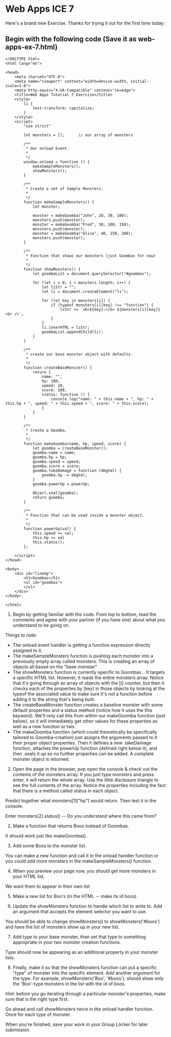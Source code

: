 # Web Apps ICE 7

Here's a brand new Exercise.  Thanks for trying it out for the first time today:

## Begin with the following code (Save it as web-apps-ex-7.html)
```
<!DOCTYPE html>
<html lang="en">

<head>
    <meta charset="UTF-8">
    <meta name="viewport" content="width=device-width, initial-scale=1.0">
    <meta http-equiv="X-UA-Compatible" content="ie=edge">
    <title>Web Apps Tutorial 7 Exercise</title>
    <style>
        li {
            text-transform: capitalize;
        }
    </style>
    <script>
        "use strict"

        let monsters = [];      // our array of monsters

        /**
         * Our onload Event.
         * 
         */
        window.onload = function () {
            makeSampleMonsters();
            showMonsters();
        }

        /**
         * Create a set of Sample Monsters.
         * 
         */
        function makeSampleMonsters() {
            let monster;

            monster = makeGoomba("John", 20, 30, 100);
            monsters.push(monster);
            monster = makeGoomba("Fred", 30, 100, 150);
            monsters.push(monster);
            monster = makeGoomba("Alice", 40, 150, 200);
            monsters.push(monster);
        }

        /**
         * Function that shows our monsters (just Goombas for now)
         * 
         */
        function showMonsters() {
            let goombaList = document.querySelector("#goombas");

            for (let i = 0; i < monsters.length; i++) {
                let liStr = "";
                let li = document.createElement("li");

                for (let key in monsters[i]) {
                    if (typeof monsters[i][key] !== "function") {
                        liStr += `<b>${key}:</b> ${monsters[i][key]}<br />`;
                    }
                }
                li.innerHTML = liStr;
                goombaList.appendChild(li);
            }
        }

        /**
         * create our base monster object with defaults.
         * 
         */
        function createBaseMonster() {
            return {
                name: "",
                hp: 100,
                speed: 10,
                score: 100,
                status: function () {
                    console.log("name: " + this.name + ", hp: " + this.hp + ", speed: " + this.speed + ", score: " + this.score);
                }
            }
        }

        /**
         * Create a Goomba.
         * 
         */
        function makeGoomba(name, hp, speed, score) {
            let goomba = createBaseMonster();
            goomba.name = name;
            goomba.hp = hp;
            goomba.speed = speed;
            goomba.score = score;
            goomba.takeDamage = function (dmgVal) {
                goomba.hp -= dmgVal;
            }
            goomba.powerUp = powerUp;

            Object.seal(goomba);
            return goomba;
        }

        /**
         * Function that can be used inside a monster object.
         * 
         */
        function powerUp(val) {
            this.speed += val;
            this.hp += val
            this.status();
        };

    </script>
</head>

<body>
    <div id="lineUp">
        <h1>Goombas</h1>
        <ul id="goombas">
        </ul>
    </div>
</body>

</html>
```


1. Begin by getting familiar with the code.  From top to bottom, read the comments and agree with your partner (if you have one) about what you understand to be going on.
		
Things to note:
- The onload event handler is getting a function expression directly assigned to it.
- The makeSampleMonsters function is pushing each monster into a previously empty array called monsters.  This is creating an array of objects all based on the "base monster"
- The showMonsters function is currently specific to Goombas... It targets a specific HTML list.  However, it reads the entire monsters array.  Notice that it's going through an array of objects with the [i] counter, but then it checks each of the properties by [key] in those objects by looking at the typeof the associated value to make sure it's not a function before adding it to the string that's being built.
- The createBaseMonster function creates a baseline monster with some default properties and a status method (notice how it uses the this keyword).  We'll only call this from within our makeGoomba function (just below), so it will immediately get other values for these properties as well as a new function or two.
- The makeGoomba function (which could theoretically be specifically tailored to Goomba-creation) just assigns the arguments passed to it their proper object properties.  Then it defines a new .takeDamage function, attaches the powerUp function (defined right below it), and then .seals it up so no further properties can be added.  A complete monster object is returned.
			
2. Open the page in the browser, pop open the console & check out the contents of the monsters array.  If you just type monsters and press enter, it will return the whole array.  Use the little disclosure triangle to see the full contents of the array.  Notice the properties including the fact that there is a method called status in each object.
		
Predict together what monsters[1]["hp"] would return.  Then test it in the console.
			
Enter monsters[2].status() -- Do you understand where this came from?
			
2. Make a function that returns Boos instead of Goombas. 

It should work just like makeGoomba().
			
3. Add some Boos to the monster list.
		
You can make a new function and call it in the onload handler function or you could add more monsters in the makeSampleMonsters() function.

4. When you preview your page now, you should get more monsters in your HTML list.
			
We want them to appear in their own list

5. Make a new list for Boo's (in the HTML -- make its id boos) 
		
6. Update the showMonsters function to handle which list to write to. Add an argument that accepts the element selector you want to use.
		
You should be able to change showMonsters() to showMonsters('#boos') and have the list of monsters show up in your new list.
	
7. Add type to your base monster, then set that type to something appropriate in your two monster creation functions.
		
Type should now be appearing as an additional property in your monster lists.

8. Finally, make it so that the showMonsters function can put a specific "type" of monster into the specific element.  Add another argument for the type.  For example, showMonsters('Boo', '#boos'); should show only the 'Boo'-type monsters in the list with the id of boos.
		
Hint: before you go iterating through a particular monster's properties, make sure that is the right type first. 
		
Go ahead and call showMonsters twice in the onload handler function. Once for each type of monster.



When you're finished, save your work in your Group Locker for later submission.
